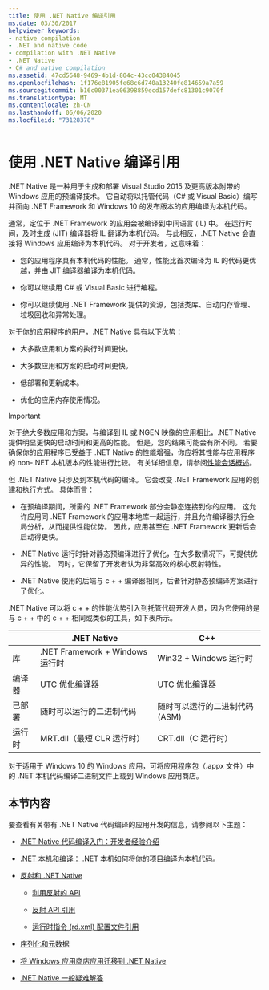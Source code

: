```yaml
---
title: 使用 .NET Native 编译引用
ms.date: 03/30/2017
helpviewer_keywords:
- native compilation
- .NET and native code
- compilation with .NET Native
- .NET Native
- C# and native compilation
ms.assetid: 47cd5648-9469-4b1d-804c-43cc04384045
ms.openlocfilehash: 1f176e81905fe68c6d740a13240fe814659a7a59
ms.sourcegitcommit: b16c00371ea06398859ecd157defc81301c9070f
ms.translationtype: MT
ms.contentlocale: zh-CN
ms.lasthandoff: 06/06/2020
ms.locfileid: "73128378"
---
```

# <a name="compiling-apps-with-net-native"></a>使用 .NET Native 编译引用

.NET Native 是一种用于生成和部署 Visual Studio 2015 及更高版本附带的 Windows 应用的预编译技术。 它自动将以托管代码（C# 或 Visual Basic）编写并面向 .NET Framework 和 Windows 10 的发布版本的应用编译为本机代码。

通常，定位于 .NET Framework 的应用会被编译到中间语言 (IL) 中。 在运行时间，及时生成 (JIT) 编译器将 IL 翻译为本机代码。 与此相反，.NET Native 会直接将 Windows 应用编译为本机代码。 对于开发者，这意味着：

- 您的应用程序具有本机代码的性能。 通常，性能比首次编译为 IL 的代码更优越，并由 JIT 编译器编译为本机代码。

- 你可以继续用 C# 或 Visual Basic 进行编程。

- 你可以继续使用 .NET Framework 提供的资源，包括类库、自动内存管理、垃圾回收和异常处理。

对于你的应用程序的用户，.NET Native 具有以下优势：

- 大多数应用和方案的执行时间更快。

- 大多数应用和方案的启动时间更快。

- 低部署和更新成本。

- 优化的应用内存使用情况。

> [!IMPORTANT]
> 对于绝大多数应用和方案，与编译到 IL 或 NGEN 映像的应用相比，.NET Native 提供明显更快的启动时间和更高的性能。 但是，您的结果可能会有所不同。 若要确保你的应用程序已受益于 .NET Native 的性能增强，你应将其性能与应用程序的 non-.NET 本机版本的性能进行比较。 有关详细信息，请参阅[性能会话概述](https://docs.microsoft.com/visualstudio/profiling/performance-session-overview)。

但 .NET Native 只涉及到本机代码的编译。 它会改变 .NET Framework 应用的创建和执行方式。 具体而言：

- 在预编译期间，所需的 .NET Framework 部分会静态连接到你的应用。 这允许应用同 .NET Framework 的应用本地库一起运行，并且允许编译器执行全局分析，从而提供性能优势。 因此，应用甚至在 .NET Framework 更新后会启动得更快。

- .NET Native 运行时针对静态预编译进行了优化，在大多数情况下，可提供优异的性能。 同时，它保留了开发者认为非常高效的核心反射特性。

- .NET Native 使用的后端与 c + + 编译器相同，后者针对静态预编译方案进行了优化。

.NET Native 可以将 c + + 的性能优势引入到托管代码开发人员，因为它使用的是与 c + + 中的 c + + 相同或类似的工具，如下表所示。

||.NET Native|C++|
|-|----------------------------------------------------------------|-----------|
|库|.NET Framework + Windows 运行时|Win32 + Windows 运行时|
|编译器|UTC 优化编译器|UTC 优化编译器|
|已部署|随时可以运行的二进制代码|随时可以运行的二进制代码 (ASM)|
|运行时|MRT.dll（最短 CLR 运行时）|CRT.dll（C 运行时）|

对于适用于 Windows 10 的 Windows 应用，可将应用程序包（.appx 文件）中的 .NET 本机代码编译二进制文件上载到 Windows 应用商店。

## <a name="in-this-section"></a>本节内容

要查看有关带有 .NET Native 代码编译的应用开发的信息，请参阅以下主题：

- [.NET Native 代码编译入门：开发者经验介绍](getting-started-with-net-native.md)

- [.NET 本机和编译：](net-native-and-compilation.md) .NET 本机如何将你的项目编译为本机代码。

- [反射和 .NET Native](reflection-and-net-native.md)

  - [利用反射的 API](apis-that-rely-on-reflection.md)

  - [反射 API 引用](net-native-reflection-api-reference.md)

  - [运行时指令 (rd.xml) 配置文件引用](runtime-directives-rd-xml-configuration-file-reference.md)

- [序列化和元数据](serialization-and-metadata.md)

- [将 Windows 应用商店应用迁移到 .NET Native](migrating-your-windows-store-app-to-net-native.md)

- [.NET Native 一般疑难解答](net-native-general-troubleshooting.md)
